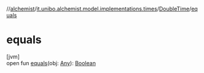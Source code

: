//[alchemist](../../../index.md)/[it.unibo.alchemist.model.implementations.times](../index.md)/[DoubleTime](index.md)/[equals](equals.md)

# equals

[jvm]\
open fun [equals](equals.md)(obj: [Any](https://kotlinlang.org/api/latest/jvm/stdlib/kotlin/-any/index.html)): [Boolean](https://kotlinlang.org/api/latest/jvm/stdlib/kotlin/-boolean/index.html)
